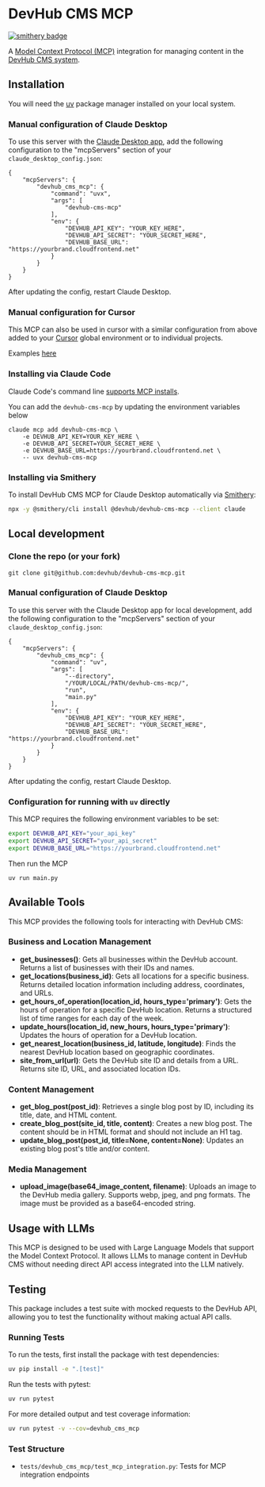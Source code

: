 # DevHub CMS MCP

[![smithery badge](https://smithery.ai/badge/@devhub/devhub-cms-mcp)](https://smithery.ai/server/@devhub/devhub-cms-mcp)

A [Model Context Protocol (MCP)](https://modelcontextprotocol.io/) integration for managing content in the [DevHub CMS system](https://www.devhub.com/).

## Installation

You will need the [uv](https://github.com/astral-sh/uv) package manager installed on your local system.

### Manual configuration of Claude Desktop

To use this server with the [Claude Desktop app](https://claude.ai/download), add the following configuration to the "mcpServers" section of your `claude_desktop_config.json`:

```
{
    "mcpServers": {
        "devhub_cms_mcp": {
            "command": "uvx",
            "args": [
                "devhub-cms-mcp"
            ],
            "env": {
                "DEVHUB_API_KEY": "YOUR_KEY_HERE",
                "DEVHUB_API_SECRET": "YOUR_SECRET_HERE",
                "DEVHUB_BASE_URL": "https://yourbrand.cloudfrontend.net"
            }
        }
    }
}
```

After updating the config, restart Claude Desktop.

### Manual configuration for Cursor

This MCP can also be used in cursor with a similar configuration from above added to your [Cursor](https://www.cursor.com/) global environment or to individual projects.

Examples [here](https://docs.cursor.com/context/model-context-protocol#configuring-mcp-servers)

### Installing via Claude Code

Claude Code's command line [supports MCP installs](https://docs.anthropic.com/en/docs/agents-and-tools/claude-code/tutorials#set-up-model-context-protocol-mcp).

You can add the `devhub-cms-mcp` by updating the environment variables below

```
claude mcp add devhub-cms-mcp \
    -e DEVHUB_API_KEY=YOUR_KEY_HERE \
    -e DEVHUB_API_SECRET=YOUR_SECRET_HERE \
    -e DEVHUB_BASE_URL=https://yourbrand.cloudfrontend.net \
    -- uvx devhub-cms-mcp
```

### Installing via Smithery

To install DevHub CMS MCP for Claude Desktop automatically via [Smithery](https://smithery.ai/server/@devhub/devhub-cms-mcp):

```bash
npx -y @smithery/cli install @devhub/devhub-cms-mcp --client claude
```

## Local development

### Clone the repo (or your fork)

```
git clone git@github.com:devhub/devhub-cms-mcp.git
```

### Manual configuration of Claude Desktop

To use this server with the Claude Desktop app for local development, add the following configuration to the "mcpServers" section of your `claude_desktop_config.json`:

```
{
    "mcpServers": {
        "devhub_cms_mcp": {
            "command": "uv",
            "args": [
                "--directory",
                "/YOUR/LOCAL/PATH/devhub-cms-mcp/",
                "run",
                "main.py"
            ],
            "env": {
                "DEVHUB_API_KEY": "YOUR_KEY_HERE",
                "DEVHUB_API_SECRET": "YOUR_SECRET_HERE",
                "DEVHUB_BASE_URL": "https://yourbrand.cloudfrontend.net"
            }
        }
    }
}
```

After updating the config, restart Claude Desktop.

### Configuration for running with `uv` directly

This MCP requires the following environment variables to be set:

```bash
export DEVHUB_API_KEY="your_api_key"
export DEVHUB_API_SECRET="your_api_secret"
export DEVHUB_BASE_URL="https://yourbrand.cloudfrontend.net"
```

Then run the MCP

```
uv run main.py
```

## Available Tools

This MCP provides the following tools for interacting with DevHub CMS:

### Business and Location Management

- **get_businesses()**: Gets all businesses within the DevHub account. Returns a list of businesses with their IDs and names.
- **get_locations(business_id)**: Gets all locations for a specific business. Returns detailed location information including address, coordinates, and URLs.
- **get_hours_of_operation(location_id, hours_type='primary')**: Gets the hours of operation for a specific DevHub location. Returns a structured list of time ranges for each day of the week.
- **update_hours(location_id, new_hours, hours_type='primary')**: Updates the hours of operation for a DevHub location.
- **get_nearest_location(business_id, latitude, longitude)**: Finds the nearest DevHub location based on geographic coordinates.
- **site_from_url(url)**: Gets the DevHub site ID and details from a URL. Returns site ID, URL, and associated location IDs.

### Content Management

- **get_blog_post(post_id)**: Retrieves a single blog post by ID, including its title, date, and HTML content.
- **create_blog_post(site_id, title, content)**: Creates a new blog post. The content should be in HTML format and should not include an H1 tag.
- **update_blog_post(post_id, title=None, content=None)**: Updates an existing blog post's title and/or content.

### Media Management

- **upload_image(base64_image_content, filename)**: Uploads an image to the DevHub media gallery. Supports webp, jpeg, and png formats. The image must be provided as a base64-encoded string.

## Usage with LLMs

This MCP is designed to be used with Large Language Models that support the Model Context Protocol. It allows LLMs to manage content in DevHub CMS without needing direct API access integrated into the LLM natively.

## Testing

This package includes a test suite with mocked requests to the DevHub API, allowing you to test the functionality without making actual API calls.

### Running Tests

To run the tests, first install the package with test dependencies:

```bash
uv pip install -e ".[test]"
```

Run the tests with pytest:

```bash
uv run pytest
```

For more detailed output and test coverage information:

```bash
uv run pytest -v --cov=devhub_cms_mcp
```

### Test Structure

- `tests/devhub_cms_mcp/test_mcp_integration.py`: Tests for MCP integration endpoints
